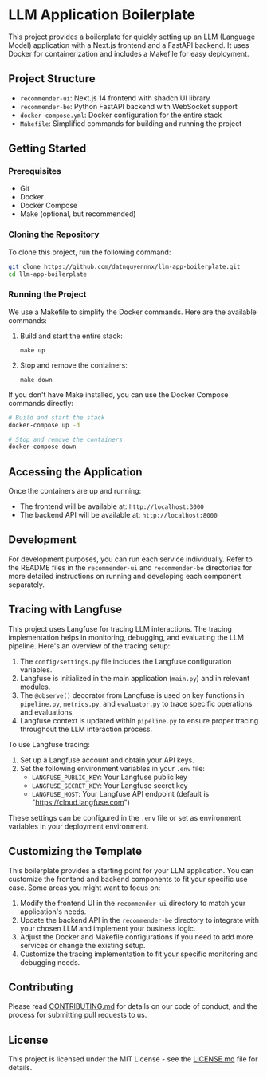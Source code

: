 # LLM Application Boilerplate

This project provides a boilerplate for quickly setting up an LLM (Language Model) application with a Next.js frontend and a FastAPI backend. It uses Docker for containerization and includes a Makefile for easy deployment.

## Project Structure

-   `recommender-ui`: Next.js 14 frontend with shadcn UI library
-   `recommender-be`: Python FastAPI backend with WebSocket support
-   `docker-compose.yml`: Docker configuration for the entire stack
-   `Makefile`: Simplified commands for building and running the project

## Getting Started

### Prerequisites

-   Git
-   Docker
-   Docker Compose
-   Make (optional, but recommended)

### Cloning the Repository

To clone this project, run the following command:

```bash
git clone https://github.com/datnguyennnx/llm-app-boilerplate.git
cd llm-app-boilerplate
```

### Running the Project

We use a Makefile to simplify the Docker commands. Here are the available commands:

1. Build and start the entire stack:

    ```
    make up
    ```

2. Stop and remove the containers:
    ```
    make down
    ```

If you don't have Make installed, you can use the Docker Compose commands directly:

```bash
# Build and start the stack
docker-compose up -d

# Stop and remove the containers
docker-compose down
```

## Accessing the Application

Once the containers are up and running:

-   The frontend will be available at: `http://localhost:3000`
-   The backend API will be available at: `http://localhost:8000`

## Development

For development purposes, you can run each service individually. Refer to the README files in the `recommender-ui` and `recommender-be` directories for more detailed instructions on running and developing each component separately.

## Tracing with Langfuse

This project uses Langfuse for tracing LLM interactions. The tracing implementation helps in monitoring, debugging, and evaluating the LLM pipeline. Here's an overview of the tracing setup:

1. The `config/settings.py` file includes the Langfuse configuration variables.
2. Langfuse is initialized in the main application (`main.py`) and in relevant modules.
3. The `@observe()` decorator from Langfuse is used on key functions in `pipeline.py`, `metrics.py`, and `evaluator.py` to trace specific operations and evaluations.
4. Langfuse context is updated within `pipeline.py` to ensure proper tracing throughout the LLM interaction process.

To use Langfuse tracing:

1. Set up a Langfuse account and obtain your API keys.
2. Set the following environment variables in your `.env` file:
    - `LANGFUSE_PUBLIC_KEY`: Your Langfuse public key
    - `LANGFUSE_SECRET_KEY`: Your Langfuse secret key
    - `LANGFUSE_HOST`: Your Langfuse API endpoint (default is "https://cloud.langfuse.com")

These settings can be configured in the `.env` file or set as environment variables in your deployment environment.

## Customizing the Template

This boilerplate provides a starting point for your LLM application. You can customize the frontend and backend components to fit your specific use case. Some areas you might want to focus on:

1. Modify the frontend UI in the `recommender-ui` directory to match your application's needs.
2. Update the backend API in the `recommender-be` directory to integrate with your chosen LLM and implement your business logic.
3. Adjust the Docker and Makefile configurations if you need to add more services or change the existing setup.
4. Customize the tracing implementation to fit your specific monitoring and debugging needs.

## Contributing

Please read [CONTRIBUTING.md](CONTRIBUTING.md) for details on our code of conduct, and the process for submitting pull requests to us.

## License

This project is licensed under the MIT License - see the [LICENSE.md](LICENSE.md) file for details.
